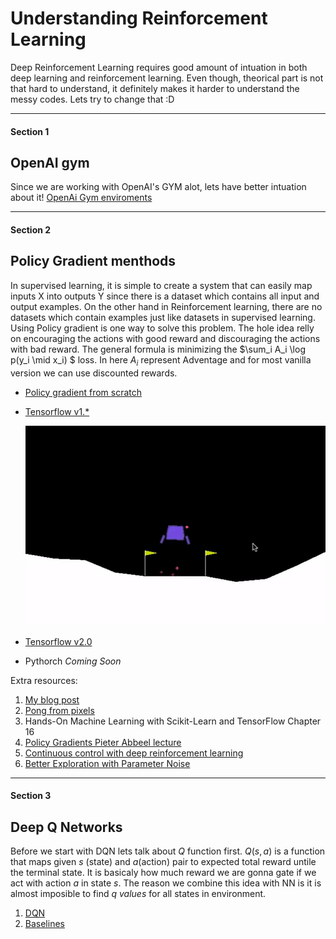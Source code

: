 # Understanding Reinforcement Learning 

Deep Reinforcement Learning requires good amount of intuation in both deep learning and reinforcement learning. Even though, theorical part is not that hard to understand, it definitely makes it harder to understand the messy codes. Lets try to change that :D 

---

#### Section 1

## OpenAI gym

Since we are working with OpenAI's GYM alot, lets have better intuation about it! [OpenAi Gym enviroments](https://github.com/AhmetHamzaEmra/Understanding_RL/blob/master/openai_gym/Understanding%20Gym%20enviroments.ipynb)

---

#### Section 2 

## Policy Gradient menthods 

In supervised learning, it is simple to create a system that can easily map inputs X into outputs Y since there is a dataset which contains all input and output examples. On the other hand in Reinforcement learning, there are no datasets which contain examples just like datasets in supervised learning. Using Policy gradient is one way to solve this problem. The hole idea relly on encouraging the actions with good reward and discouraging the actions with bad reward. The general formula is minimizing the   $\sum_i A_i \log p(y_i \mid x_i) $  loss. In here $A_i$ represent Adventage and for most vanilla version we can use discounted rewards. 

* [Policy gradient from scratch](https://github.com/AhmetHamzaEmra/Understanding_RL/blob/master/policy_gradient/Understanding%20Policy%20Gradient%20.ipynb)

* [Tensorflow v1.*]()

  ![](https://raw.githubusercontent.com/AhmetHamzaEmra/Understanding_RL/master/policy_gradient/lunar.gif)

* [Tensorflow v2.0]() 

* Pythorch *Coming Soon*



Extra resources:

1. [My blog post](https://medium.com/@hamza.emra/reinforcement-learning-with-tensorflow-2-0-cca33fead626)
2. [Pong from pixels](http://karpathy.github.io/2016/05/31/rl/)
3. Hands-On Machine Learning with Scikit-Learn and TensorFlow Chapter 16
4. [Policy Gradients Pieter Abbeel lecture ](https://www.youtube.com/watch?v=S_gwYj1Q-44)
5. [Continuous control with deep reinforcement learning](https://arxiv.org/abs/1509.02971)
6. [Better Exploration with Parameter Noise](https://blog.openai.com/better-exploration-with-parameter-noise/)

---

#### Section 3

## Deep Q Networks

Before we start with DQN lets talk about $Q$ function first. $Q(s,a)$ is  a function that maps given $s$ (state) and $a$(action) pair to expected total reward untile the terminal state. It is basicaly how much reward we are gonna gate if we act with action $a$ in state $s$. The reason we combine this idea with NN is it is almost imposible to find  $q \ values$ for all states in environment. 

 





1. [DQN](DeepQ)
2. [Baselines](Baselines)

